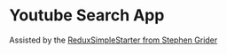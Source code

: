 # Youtube Search App

Assisted by the [ReduxSimpleStarter from Stephen Grider](https://github.com/StephenGrider/ReduxSimpleStarter)
